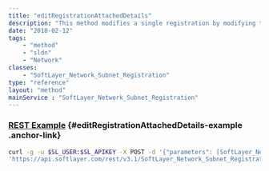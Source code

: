 ```yaml
---
title: "editRegistrationAttachedDetails"
description: "This method modifies a single registration by modifying the current [SoftLayer_Network_Subnet_Registration_Details](/reference/datatypes/SoftLayer_Network_Subnet_Registration_Details) objects that are linked to that registration. "
date: "2018-02-12"
tags:
    - "method"
    - "sldn"
    - "Network"
classes:
    - "SoftLayer_Network_Subnet_Registration"
type: "reference"
layout: "method"
mainService : "SoftLayer_Network_Subnet_Registration"
---
```


### [REST Example](#editRegistrationAttachedDetails-example) <a href="/article/rest/"><i class="fas fa-question"></i></a> {#editRegistrationAttachedDetails-example .anchor-link} 
```bash
curl -g -u $SL_USER:$SL_APIKEY -X POST -d '{"parameters": [SoftLayer_Network_Subnet_Registration_Details, SoftLayer_Network_Subnet_Registration_Details]}' \
'https://api.softlayer.com/rest/v3.1/SoftLayer_Network_Subnet_Registration/editRegistrationAttachedDetails'
```
